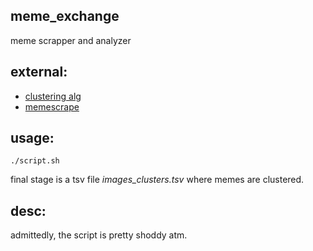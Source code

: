 ## meme_exchange
meme scrapper and analyzer

## external: 
* [clustering alg](https://github.com/zegami/image-similarity-clustering)
* [memescrape](https://github.com/Salil-Jain/memescraper)

## usage:
```
./script.sh
```
final stage is a tsv file *images_clusters.tsv* where memes are clustered.

## desc:

admittedly, the script is pretty shoddy atm.
